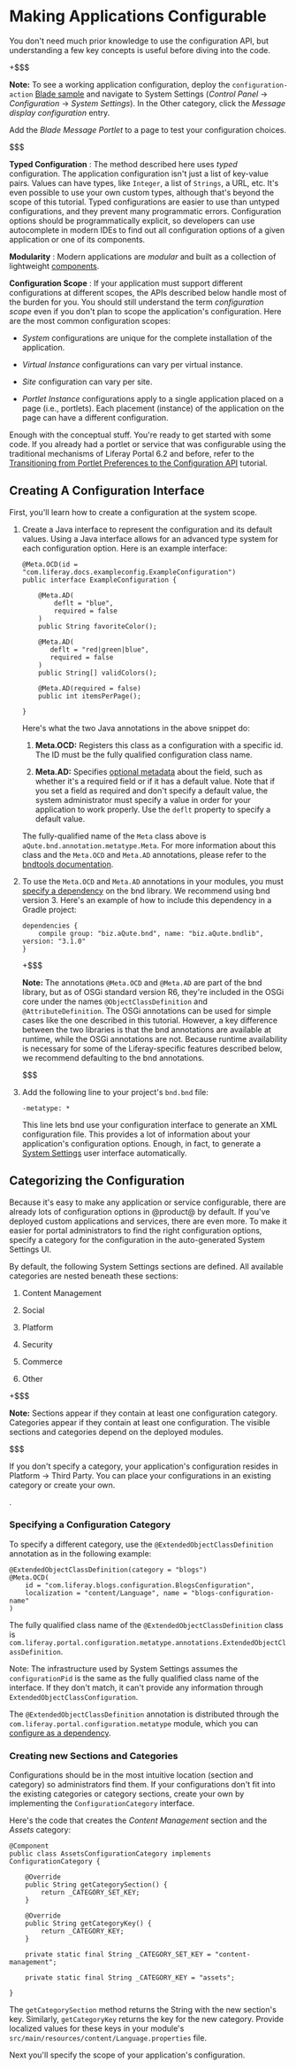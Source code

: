 # Making Applications Configurable [](id=making-applications-configurable)

You don't need much prior knowledge to use the configuration API, but
understanding a few key concepts is useful before diving into the code.

+$$$

**Note:** To see a working application configuration, deploy the
`configuration-action` 
[Blade sample](https://github.com/liferay/liferay-blade-samples/tree/master/gradle/apps/configuration-action)
and navigate to System Settings (*Control Panel* &rarr; *Configuration* &rarr;
*System Settings*). In the Other category, click the *Message display
configuration* entry.

Add the *Blade Message Portlet* to a page to test your configuration choices.

$$$

**Typed Configuration**
: The method described here uses *typed* configuration. The application
configuration isn't just a list of key-value pairs. Values can have types,
like `Integer`, a list of `Strings`, a URL, etc. It's even possible to use your
own custom types, although that's beyond the scope of this tutorial. Typed
configurations are easier to use than untyped configurations, and they prevent
many programmatic errors. Configuration options should be programmatically
explicit, so developers can use autocomplete in modern IDEs to find out all
configuration options of a given application or one of its components.

**Modularity** 
: Modern applications are *modular* and built as a collection of lightweight
[components](/develop/tutorials/-/knowledge_base/7-1/fundamentals#components).

**Configuration Scope** 
: If your application must support different configurations at different scopes,
the APIs described below handle most of the burden for you. You should still
understand the term *configuration scope* even if you don't plan to scope the
application's configuration. Here are the most common configuration scopes:

   - *System* configurations are unique for the complete installation of
     the application.

   - *Virtual Instance* configurations can vary per virtual instance.
 
   - *Site* configuration can vary per site.

   - *Portlet Instance* configurations apply to a single application placed on a
     page (i.e., portlets). Each placement (instance) of the application on the
     page can have a different configuration.

Enough with the conceptual stuff. You're ready to get started with some code. If
you already had a portlet or service that was configurable using the traditional
mechanisms of Liferay Portal 6.2 and before, refer to the
[Transitioning from Portlet Preferences to the Configuration API](/develop/tutorials/-/knowledge_base/7-1/transitioning-from-portlet-preferences-to-the-configuration-api) tutorial.

## Creating A Configuration Interface

First, you'll learn how to create a configuration at the system scope.

1.  Create a Java interface to represent the configuration and its default
    values. Using a Java interface allows for an advanced type system for each
    configuration option. Here is an example interface:

        @Meta.OCD(id = "com.liferay.docs.exampleconfig.ExampleConfiguration")
        public interface ExampleConfiguration {

            @Meta.AD(
                deflt = "blue",
                required = false
            )
            public String favoriteColor();

            @Meta.AD(
               deflt = "red|green|blue",
               required = false
            )
            public String[] validColors();

            @Meta.AD(required = false)
            public int itemsPerPage();

        }

    Here's what the two Java annotations in the above snippet do:

    1.  **Meta.OCD:** Registers this class as a configuration with a specific id. The
        ID must be the fully qualified configuration class name.

    2.  **Meta.AD:** Specifies 
        [optional metadata](http://bnd.bndtools.org/chapters/210-metatype.html) 
        about the field, such as whether it's a required field or if it has a default value.
        Note that if you set a field as required and don't specify a default value,
        the system administrator must specify a value in order for your application
        to work properly. Use the `deflt` property to specify a default value.

    The fully-qualified name of the `Meta` class above is
    `aQute.bnd.annotation.metatype.Meta`. For more information about this class and
    the `Meta.OCD` and `Meta.AD` annotations, please refer to the [bndtools
    documentation](http://bnd.bndtools.org/chapters/210-metatype.html).

2.  To use the `Meta.OCD` and `Meta.AD` annotations in your modules, you must
    [specify a dependency](/develop/tutorials/-/knowledge_base/7-0/configuring-dependencies)
    on the bnd library. We recommend using bnd version 3. Here's an example of
    how to include this dependency in a Gradle project: 

        dependencies {
            compile group: "biz.aQute.bnd", name: "biz.aQute.bndlib", version: "3.1.0"
        }

    +$$$

    **Note:** The annotations `@Meta.OCD` and `@Meta.AD` are part of the bnd
    library, but as of OSGi standard version R6, they're included in the OSGi core
    under the names `@ObjectClassDefinition` and `@AttributeDefinition`. The OSGi
    annotations can be used for simple cases like the one described in this
    tutorial. However, a key difference between the two libraries is that the bnd
    annotations are available at runtime, while the OSGi annotations are not.
    Because runtime availability is necessary for some of the Liferay-specific features
    described below, we recommend defaulting to the bnd annotations.

    $$$

3.  Add the following line to your project's `bnd.bnd` file:

        -metatype: *

    This line lets bnd use your configuration interface to generate an XML
    configuration file. This provides a lot of information about your application's
    configuration options. Enough, in fact, to generate a 
    [System Settings](/discover/portal/-/knowledge_base/7-1/system-settings) user 
    interface automatically.

<!--[Figure 1: Navigate to the Control Panel and then click on *Configuration* &rarr; *System Settings*. Then click on *Platform* &rarr; *Third Party*, find the *Example configuration* link, and click on it.](../../images/example-configuration-system-settings.png)-->

## Categorizing the Configuration [](id=categorizing-the-configuration)

Because it's easy to make any application or service configurable, there are
already lots of configuration options in @product@ by default. If you've
deployed custom applications and services, there are even more. To make it
easier for portal administrators to find the right configuration options,
specify a category for the configuration in the auto-generated System Settings
UI.

<!-- Here's how the System Settings UI looks:

IMAGES NEED TO BE UPDATED WHEN UI STABILIZES ![Figure 3: Navigate to the Control Panel, click on *Configuration* and then
*System Settings*. You'll find five categories of configurations, including
Other. Click on any configuration to access a form through which the
configuration values can be updated.](../../images/system-settings-ui.png) -->

By default, the following System Settings sections are defined. All
available categories are nested beneath these sections:

1.  Content Management

2.  Social

3.  Platform

4.  Security 

5.  Commerce

6.  Other

+$$$

**Note:** Sections appear if they contain at least one configuration category.
Categories appear if they contain at least one configuration. The visible
sections and categories depend on the deployed modules.

$$$

If you don't specify a category, your application's configuration resides in
Platform &rarr; Third Party. You can place your configurations in an existing
category or create your own.

<!-- Add Figure of Platform Third Party section when UI stabilizes -->.

### Specifying a Configuration Category [](id=specifying-a-configuration-category)

To specify a different category, use the `@ExtendedObjectClassDefinition`
annotation as in the following example: 

    @ExtendedObjectClassDefinition(category = "blogs")
    @Meta.OCD(
        id = "com.liferay.blogs.configuration.BlogsConfiguration",
        localization = "content/Language", name = "blogs-configuration-name"
    )

The fully qualified class name of the `@ExtendedObjectClassDefinition` class is
`com.liferay.portal.configuration.metatype.annotations.ExtendedObjectClassDefinition`.

Note: The infrastructure used by System Settings assumes the `configurationPid`
is the same as the fully qualified class name of the interface. If they don't
match, it can't provide any information through
`ExtendedObjectClassConfiguration`.

The `@ExtendedObjectClassDefinition` annotation is distributed through the
`com.liferay.portal.configuration.metatype` module, which you can 
[configure as a dependency](/develop/tutorials/-/knowledge_base/7-1/configuring-dependencies). 

### Creating new Sections and Categories [](id=creating-new-sections-and-categories)

Configurations should be in the most intuitive location (section and category)
so administrators find them. If your configurations don't fit into the existing
categories or category sections, create your own by implementing the
`ConfigurationCategory` interface.

Here's the code that creates the *Content Management* section and the *Assets*
category:

    @Component
    public class AssetsConfigurationCategory implements ConfigurationCategory {

        @Override
        public String getCategorySection() {
            return _CATEGORY_SET_KEY;
        }

        @Override
        public String getCategoryKey() {
            return _CATEGORY_KEY;
        }

        private static final String _CATEGORY_SET_KEY = "content-management";

        private static final String _CATEGORY_KEY = "assets";

    }

The `getCategorySection` method returns the String with the new section's key.
Similarly, `getCategoryKey` returns the key for the new category. Provide
localized values for these keys in your module's
`src/main/resources/content/Language.properties` file.

Next you'll specify the scope of your application's configuration.
